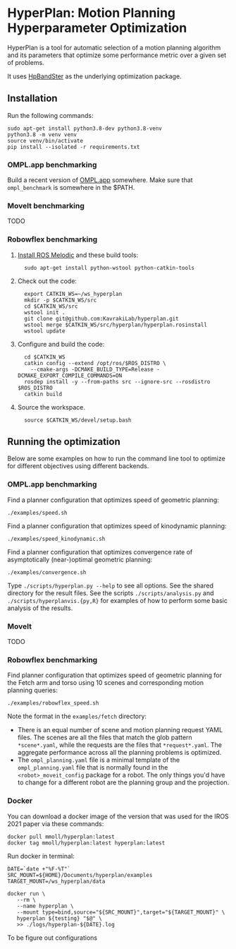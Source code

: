 # HyperPlan: Motion Planning Hyperparameter Optimization

HyperPlan is a tool for automatic selection of a motion planning algorithm and
its parameters that optimize some performance metric over a given set of
problems.

It uses [HpBandSter](https://github.com/automl/HpBandSter) as the underlying
optimization package.

## Installation

Run the following commands:

    sudo apt-get install python3.8-dev python3.8-venv
    python3.8 -m venv venv
    source venv/bin/activate
    pip install --isolated -r requirements.txt

### OMPL.app benchmarking

Build a recent version of [OMPL.app](http://ompl.kavrakilab.org)
somewhere. Make sure that `ompl_benchmark` is somewhere in the $PATH.

### MoveIt benchmarking

TODO

### Robowflex benchmarking

1. [Install ROS Melodic](http://wiki.ros.org/melodic/Installation/Ubuntu) and these build tools:

         sudo apt-get install python-wstool python-catkin-tools

2. Check out the code:

         export CATKIN_WS=~/ws_hyperplan
         mkdir -p $CATKIN_WS/src
         cd $CATKIN_WS/src
         wstool init .
         git clone git@github.com:KavrakiLab/hyperplan.git
         wstool merge $CATKIN_WS/src/hyperplan/hyperplan.rosinstall
         wstool update

3. Configure and build the code:

         cd $CATKIN_WS
         catkin config --extend /opt/ros/$ROS_DISTRO \
           --cmake-args -DCMAKE_BUILD_TYPE=Release -DCMAKE_EXPORT_COMPILE_COMMANDS=ON
         rosdep install -y --from-paths src --ignore-src --rosdistro $ROS_DISTRO
         catkin build

4. Source the workspace.

         source $CATKIN_WS/devel/setup.bash

## Running the optimization

Below are some examples on how to run the command line tool to optimize for
different objectives using different backends.

### OMPL.app benchmarking

Find a planner configuration that optimizes speed of geometric planning:

    ./examples/speed.sh

Find a planner configuration that optimizes speed of kinodynamic planning:

    ./examples/speed_kinodynamic.sh

Find a planner configuration that optimizes convergence rate of asymptotically
(near-)optimal geometric planning:

    ./examples/convergence.sh

Type `./scripts/hyperplan.py --help` to see all options. See the shared
directory for the result files. See the scripts `./scripts/analysis.py` and
`./scripts/hyperplanvis.{py,R}` for examples of how to perform some basic
analysis of the results.

### MoveIt

TODO

### Robowflex benchmarking

Find planner configuration that optimizes speed of geometric planning for the
Fetch arm and torso using 10 scenes and corresponding motion planning queries:

    ./examples/robowflex_speed.sh

Note the format in the `examples/fetch` directory:

- There is an equal number of scene and motion planning request YAML files. The
  scenes are all the files that match the glob pattern `*scene*.yaml`, while
  the requests are the files that `*request*.yaml`. The aggregate performance
  across all the planning problems is optimized.
- The `ompl_planning.yaml` file is a minimal template of the
  `ompl_planning.yaml` file that is normally found in the
  `<robot>_moveit_config` package for a robot. The only things you'd have to
  change for a different robot are the planning group and the projection.

### Docker

You can download a docker image of the version that was used for the IROS 2021 paper via these commands:

    docker pull mmoll/hyperplan:latest
    docker tag mmoll/hyperplan:latest hyperplan:latest

Run docker in terminal:
```
DATE=`date +"%F-%T"`
SRC_MOUNT=${HOME}/Documents/hyperplan/examples
TARGET_MOUNT=/ws_hyperplan/data

docker run \
   --rm \
   --name hyperplan \
   --mount type=bind,source="${SRC_MOUNT}",target="${TARGET_MOUNT}" \
   hyperplan ${testing} "$@" \
   >> ./logs/hyperplan-${DATE}.log
```

To be figure out configurations